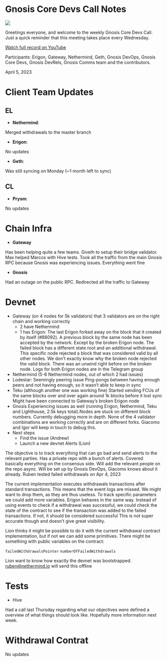 # Gnosis Core Devs Call Notes

![](https://i.imgur.com/117yrRw.png)

Greetings everyone, and welcome to the weekly Gnosis Core Devs Call. Just a quick reminder that this meeting takes place every Wednesday.

[Watch full record on YouTube](https://youtu.be/auE36ggq98c)

Participants: Erigon, Gateway, Nethermind, Geth, Gnosis DevOps, Gnosis Core Devs, Gnosis DevRels, Gnosis Comms team and the contributors.

April 5, 2023

# Client Team Updates
## EL
* **Nethermind**: 

Merged withdrawals to the master branch

* **Erigon**: 

No updates

* **Geth**: 

Was still syncing on Monday (~1 month left to sync)


## CL
* **Prysm**: 

No updates

# Chain Infra
* **Gateway** 

Has been helping quite a few teams. Giveth to setup their bridge validator. Max helped Marcos with Hive tests. Took all the traffic from the main Gnosis RPC because Gnosis was experiencing issues. Everything went fine


* **Gnosis**

Had an outage on the public RPC. Redirected all the traffic to Gateway



# Devnet

* Gateway (on 4 nodes for 5k validators) that 3 validators are on the right chain and working correctly
  * 2 have Nethermind
  * 1 has Erigon: The last Erigon forked away on the block that it created by itself (#88092). A previous block by the same node has been accepted by the network. Except by the broken Erigon node. The failed block has a different state root and an additional withdrawal. This specific node rejected a block that was considered valid by all other nodes. We don’t exactly know why the broken node rejected the valid block. There was an unwind right before on the broken node. Logs for both Erigon nodes are in the Telegram group
* Nethermind (5-6 Nethermind nodes, out of which 2 had issues)
* Lodestar: Seemingly peering issue
Ping-pongs between having enough peers and not having enough, so it wasn’t able to keep in sync
* Teku (although another one was working fine)
Started sending FCUs of the same blocks over and over again around 1k blocks before it lost sync
Might have been connected to Gateway’s broken Erigon node
* Gnosis
Experiencing issues as well (running Erigon, Nethermind, Teku and Lighthouse, 2.5k keys total).Nodes are stuck on different block numbers. Currently debugging more in depth. None of the 4 validator combinations are working correctly and are on different forks. Giacomo and Igor will keep in touch to debug this.
* Next steps
  * Find the issue (Andrew)
  * Launch a new devnet
Alerts (Lion)

The objective is to track everything that can go bad and send alerts to the relevant parties. Has a private repo with a bunch of alerts. Covered basically everything on the consensus side. Will add the relevant people on the repo async. Will be set up by Gnosis DevOps, Giacomo knows about it already. Ruben tested failed withdrawals on Apr 4, 2023

The current implementation executes withdrawals transactions after standard transactions. This means that the event logs are missed. We might want to drop them, as they are thus useless. To track specific parameters we could add more variables. Erigon behaves in the same way. Instead of using events to check if a withdrawal was successful, we could check the state of the contract to see if the transaction was added to the failed transactions. If not, it should be considered successful
This is not super accurate though and doesn’t give great visibility.

Lion thinks it might be possible to do it with the current withdrawal contract implementation, but if not we can add some primitives. There might be something with public variables on the contract:

`failedWithdrawalsPointer`
`numberOfFailedWithdrawals`

Lion want to know how exactly the devnet was bootstrapped. ruben@nethermind.io will send this offline


# Tests
* Hive

Had a call last Thursday regarding what our objectives were defined a overview of what things should look like.
Hopefully more information next week.


# Withdrawal Contrat

No updates






